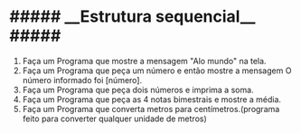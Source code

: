 
<h1>##### __Estrutura sequencial__ #####</h1>

1. Faça um Programa que mostre a mensagem "Alo mundo" na tela.<br>
2. Faça um Programa que peça um número e então mostre a mensagem O número informado foi [número].<br>
3. Faça um Programa que peça dois números e imprima a soma.<br>
4. Faça um Programa que peça as 4 notas bimestrais e mostre a média.<br>
5. Faça um Programa que converta metros para centímetros.(programa feito para converter qualquer  unidade de metros)<br>
